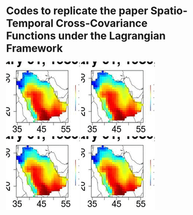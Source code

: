 # Codes to replicate the paper Spatio-Temporal Cross-Covariance Functions under the Lagrangian Framework

![PM_yr1](application_raw_data_1.gif)
![PM_yr2](application_raw_data_1.gif)
![PM_yr3](application_raw_data_1.gif)
![PM_yr4](application_raw_data_1.gif)

